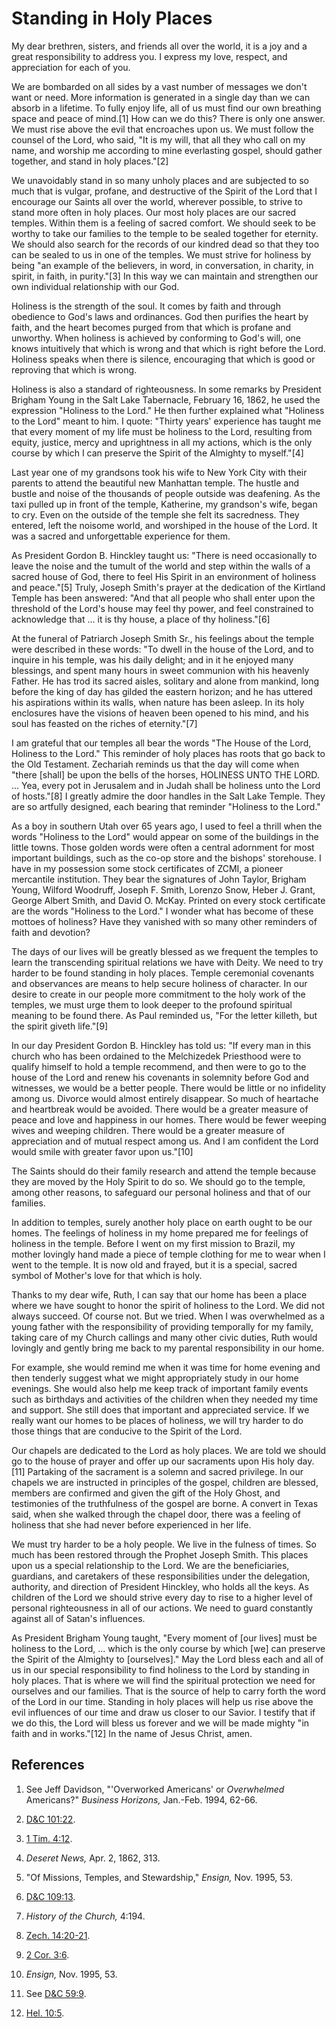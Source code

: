 # Standing in Holy Places

My dear brethren, sisters, and friends all over the world, it is a joy and a
great responsibility to address you. I express my love, respect, and
appreciation for each of you.

We are bombarded on all sides by a vast number of messages we don't want or
need. More information is generated in a single day than we can absorb in a
lifetime. To fully enjoy life, all of us must find our own breathing space and
peace of mind.[1] How can we do this? There is only one answer. We must rise
above the evil that encroaches upon us. We must follow the counsel of the
Lord, who said, "It is my will, that all they who call on my name, and worship
me according to mine everlasting gospel, should gather together, and stand in
holy places."[2]

We unavoidably stand in so many unholy places and are subjected to so much
that is vulgar, profane, and destructive of the Spirit of the Lord that I
encourage our Saints all over the world, wherever possible, to strive to stand
more often in holy places. Our most holy places are our sacred temples. Within
them is a feeling of sacred comfort. We should seek to be worthy to take our
families to the temple to be sealed together for eternity. We should also
search for the records of our kindred dead so that they too can be sealed to
us in one of the temples. We must strive for holiness by being "an example of
the believers, in word, in conversation, in charity, in spirit, in faith, in
purity."[3] In this way we can maintain and strengthen our own individual
relationship with our God.

Holiness is the strength of the soul. It comes by faith and through obedience
to God's laws and ordinances. God then purifies the heart by faith, and the
heart becomes purged from that which is profane and unworthy. When holiness is
achieved by conforming to God's will, one knows intuitively that which is
wrong and that which is right before the Lord. Holiness speaks when there is
silence, encouraging that which is good or reproving that which is wrong.

Holiness is also a standard of righteousness. In some remarks by President
Brigham Young in the Salt Lake Tabernacle, February 16, 1862, he used the
expression "Holiness to the Lord." He then further explained what "Holiness to
the Lord" meant to him. I quote: "Thirty years' experience has taught me that
every moment of my life must be holiness to the Lord, resulting from equity,
justice, mercy and uprightness in all my actions, which is the only course by
which I can preserve the Spirit of the Almighty to myself."[4]

Last year one of my grandsons took his wife to New York City with their
parents to attend the beautiful new Manhattan temple. The hustle and bustle
and noise of the thousands of people outside was deafening. As the taxi pulled
up in front of the temple, Katherine, my grandson's wife, began to cry. Even
on the outside of the temple she felt its sacredness. They entered, left the
noisome world, and worshiped in the house of the Lord. It was a sacred and
unforgettable experience for them.

As President Gordon B. Hinckley taught us: "There is need occasionally to
leave the noise and the tumult of the world and step within the walls of a
sacred house of God, there to feel His Spirit in an environment of holiness
and peace."[5] Truly, Joseph Smith's prayer at the dedication of the Kirtland
Temple has been answered: "And that all people who shall enter upon the
threshold of the Lord's house may feel thy power, and feel constrained to
acknowledge that ... it is thy house, a place of thy holiness."[6]

At the funeral of Patriarch Joseph Smith Sr., his feelings about the temple
were described in these words: "To dwell in the house of the Lord, and to
inquire in his temple, was his daily delight; and in it he enjoyed many
blessings, and spent many hours in sweet communion with his heavenly Father.
He has trod its sacred aisles, solitary and alone from mankind, long before
the king of day has gilded the eastern horizon; and he has uttered his
aspirations within its walls, when nature has been asleep. In its holy
enclosures have the visions of heaven been opened to his mind, and his soul
has feasted on the riches of eternity."[7]

I am grateful that our temples all bear the words "The House of the Lord,
Holiness to the Lord." This reminder of holy places has roots that go back to
the Old Testament. Zechariah reminds us that the day will come when "there
[shall] be upon the bells of the horses, HOLINESS UNTO THE LORD. ... Yea, every
pot in Jerusalem and in Judah shall be holiness unto the Lord of hosts."[8] I
greatly admire the door handles in the Salt Lake Temple. They are so artfully
designed, each bearing that reminder "Holiness to the Lord."

As a boy in southern Utah over 65 years ago, I used to feel a thrill when the
words "Holiness to the Lord" would appear on some of the buildings in the
little towns. Those golden words were often a central adornment for most
important buildings, such as the co-op store and the bishops' storehouse. I
have in my possession some stock certificates of ZCMI, a pioneer mercantile
institution. They bear the signatures of John Taylor, Brigham Young, Wilford
Woodruff, Joseph F. Smith, Lorenzo Snow, Heber J. Grant, George Albert Smith,
and David O. McKay. Printed on every stock certificate are the words "Holiness
to the Lord." I wonder what has become of these mottoes of holiness? Have they
vanished with so many other reminders of faith and devotion?

The days of our lives will be greatly blessed as we frequent the temples to
learn the transcending spiritual relations we have with Deity. We need to try
harder to be found standing in holy places. Temple ceremonial covenants and
observances are means to help secure holiness of character. In our desire to
create in our people more commitment to the holy work of the temples, we must
urge them to look deeper to the profound spiritual meaning to be found there.
As Paul reminded us, "For the letter killeth, but the spirit giveth life."[9]

In our day President Gordon B. Hinckley has told us: "If every man in this
church who has been ordained to the Melchizedek Priesthood were to qualify
himself to hold a temple recommend, and then were to go to the house of the
Lord and renew his covenants in solemnity before God and witnesses, we would
be a better people. There would be little or no infidelity among us. Divorce
would almost entirely disappear. So much of heartache and heartbreak would be
avoided. There would be a greater measure of peace and love and happiness in
our homes. There would be fewer weeping wives and weeping children. There
would be a greater measure of appreciation and of mutual respect among us. And
I am confident the Lord would smile with greater favor upon us."[10]

The Saints should do their family research and attend the temple because they
are moved by the Holy Spirit to do so. We should go to the temple, among other
reasons, to safeguard our personal holiness and that of our families.

In addition to temples, surely another holy place on earth ought to be our
homes. The feelings of holiness in my home prepared me for feelings of
holiness in the temple. Before I went on my first mission to Brazil, my mother
lovingly hand made a piece of temple clothing for me to wear when I went to
the temple. It is now old and frayed, but it is a special, sacred symbol of
Mother's love for that which is holy.

Thanks to my dear wife, Ruth, I can say that our home has been a place where
we have sought to honor the spirit of holiness to the Lord. We did not always
succeed. Of course not. But we tried. When I was overwhelmed as a young father
with the responsibility of providing temporally for my family, taking care of
my Church callings and many other civic duties, Ruth would lovingly and gently
bring me back to my parental responsibility in our home.

For example, she would remind me when it was time for home evening and then
tenderly suggest what we might appropriately study in our home evenings. She
would also help me keep track of important family events such as birthdays and
activities of the children when they needed my time and support. She still
does that important and appreciated service. If we really want our homes to be
places of holiness, we will try harder to do those things that are conducive
to the Spirit of the Lord.

Our chapels are dedicated to the Lord as holy places. We are told we should go
to the house of prayer and offer up our sacraments upon His holy day.[11]
Partaking of the sacrament is a solemn and sacred privilege. In our chapels we
are instructed in principles of the gospel, children are blessed, members are
confirmed and given the gift of the Holy Ghost, and testimonies of the
truthfulness of the gospel are borne. A convert in Texas said, when she walked
through the chapel door, there was a feeling of holiness that she had never
before experienced in her life.

We must try harder to be a holy people. We live in the fulness of times. So
much has been restored through the Prophet Joseph Smith. This places upon us a
special relationship to the Lord. We are the beneficiaries, guardians, and
caretakers of these responsibilities under the delegation, authority, and
direction of President Hinckley, who holds all the keys. As children of the
Lord we should strive every day to rise to a higher level of personal
righteousness in all of our actions. We need to guard constantly against all
of Satan's influences.

As President Brigham Young taught, "Every moment of [our lives] must be
holiness to the Lord, ... which is the only course by which [we] can preserve
the Spirit of the Almighty to [ourselves]." May the Lord bless each and all of
us in our special responsibility to find holiness to the Lord by standing in
holy places. That is where we will find the spiritual protection we need for
ourselves and our families. That is the source of help to carry forth the word
of the Lord in our time. Standing in holy places will help us rise above the
evil influences of our time and draw us closer to our Savior. I testify that
if we do this, the Lord will bless us forever and we will be made mighty "in
faith and in works."[12] In the name of Jesus Christ, amen.

## References

  1. See Jeff Davidson, "'Overworked Americans' or _Overwhelmed_ Americans?" _Business Horizons,_ Jan.-Feb. 1994, 62-66.

  2. [D&amp;C 101:22](https://www.lds.org/scriptures/dc-testament/dc/101.22?lang=eng#21).

  3. [1 Tim. 4:12](https://www.lds.org/scriptures/nt/1-tim/4.12?lang=eng#11).

  4. _Deseret News,_ Apr. 2, 1862, 313.

  5. "Of Missions, Temples, and Stewardship," _Ensign,_ Nov. 1995, 53.

  6. [D&amp;C 109:13](https://www.lds.org/scriptures/dc-testament/dc/109.13?lang=eng#12).

  7. _History of the Church,_ 4:194.

  8. [Zech. 14:20-21](https://www.lds.org/scriptures/ot/zech/14.20-21?lang=eng#19).

  9. [2 Cor. 3:6](https://www.lds.org/scriptures/nt/2-cor/3.6?lang=eng#5).

  10. _Ensign,_ Nov. 1995, 53.

  11. See [D&amp;C 59:9](https://www.lds.org/scriptures/dc-testament/dc/59.9?lang=eng#8).

  12. [Hel. 10:5](https://www.lds.org/scriptures/bofm/hel/10.5?lang=eng#4).


